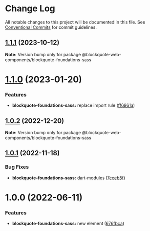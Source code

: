 # Change Log

All notable changes to this project will be documented in this file.
See [Conventional Commits](https://conventionalcommits.org) for commit guidelines.

## [1.1.1](https://github.com/oscarmarina/blockquote-web-components/compare/@blockquote-web-components/blockquote-foundations-sass@1.1.0...@blockquote-web-components/blockquote-foundations-sass@1.1.1) (2023-10-12)

**Note:** Version bump only for package @blockquote-web-components/blockquote-foundations-sass

# [1.1.0](https://github.com/oscarmarina/blockquote-web-components/compare/@blockquote-web-components/blockquote-foundations-sass@1.0.2...@blockquote-web-components/blockquote-foundations-sass@1.1.0) (2023-01-20)

### Features

- **blockquote-foundations-sass:** replace import rule ([ff6961a](https://github.com/oscarmarina/blockquote-web-components/commit/ff6961a77f5caa5877abbdb97be77227e0819aef))

## [1.0.2](https://github.com/oscarmarina/blockquote-web-components/compare/@blockquote-web-components/blockquote-foundations-sass@1.0.1...@blockquote-web-components/blockquote-foundations-sass@1.0.2) (2022-12-20)

**Note:** Version bump only for package @blockquote-web-components/blockquote-foundations-sass

## [1.0.1](https://github.com/oscarmarina/blockquote-web-components/compare/@blockquote-web-components/blockquote-foundations-sass@1.0.0...@blockquote-web-components/blockquote-foundations-sass@1.0.1) (2022-11-18)

### Bug Fixes

- **blockquote-foundations-sass:** dart-modules ([7cceb5f](https://github.com/oscarmarina/blockquote-web-components/commit/7cceb5f698136c21c6e439af3a6ca256f5ff18a4))

# 1.0.0 (2022-06-11)

### Features

- **blockquote-foundations-sass:** new element ([676fbca](https://github.com/oscarmarina/blockquote-web-components/commit/676fbca66a1e3acd4ab3bc04224b56e7c2aa807b))
